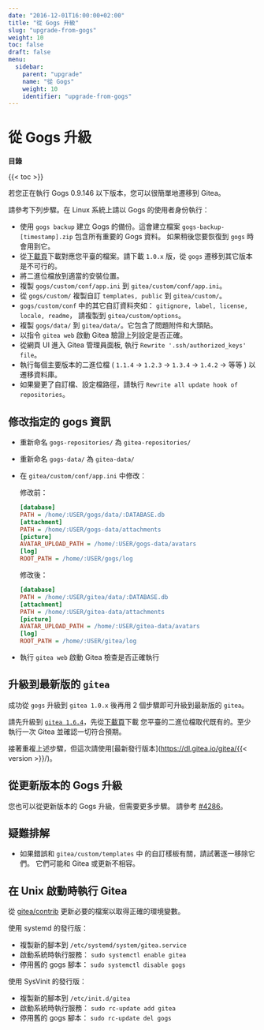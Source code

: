 ```yaml
---
date: "2016-12-01T16:00:00+02:00"
title: "從 Gogs 升級"
slug: "upgrade-from-gogs"
weight: 10
toc: false
draft: false
menu:
  sidebar:
    parent: "upgrade"
    name: "從 Gogs"
    weight: 10
    identifier: "upgrade-from-gogs"
---
```


# 從 Gogs 升級

**目錄**

{{< toc >}}

若您正在執行 Gogs 0.9.146 以下版本，您可以很簡單地遷移到 Gitea。

請參考下列步驟。在 Linux 系統上請以 Gogs 的使用者身份執行：

- 使用 `gogs backup` 建立 Gogs 的備份。這會建立檔案 `gogs-backup-[timestamp].zip` 包含所有重要的 Gogs 資料。
  如果稍後您要恢復到 `gogs` 時會用到它。
- 從[下載頁](https://dl.gitea.io/gitea/)下載對應您平臺的檔案。請下載 `1.0.x` 版，從 `gogs` 遷移到其它版本是不可行的。
- 將二進位檔放到適當的安裝位置。
- 複製 `gogs/custom/conf/app.ini` 到 `gitea/custom/conf/app.ini`。
- 從 `gogs/custom/` 複製自訂 `templates, public` 到 `gitea/custom/`。
- `gogs/custom/conf` 中的其它自訂資料夾如： `gitignore, label, license, locale, readme`，
  請複製到 `gitea/custom/options`。
- 複製 `gogs/data/` 到 `gitea/data/`。它包含了問題附件和大頭貼。
- 以指令 `gitea web` 啟動 Gitea 驗證上列設定是否正確。
- 從網頁 UI 進入 Gitea 管理員面板, 執行 `Rewrite '.ssh/authorized_keys' file`。
- 執行每個主要版本的二進位檔 ( `1.1.4` → `1.2.3` → `1.3.4` → `1.4.2` → 等等 ) 以遷移資料庫。
- 如果變更了自訂檔、設定檔路徑，請執行 `Rewrite all update hook of repositories`。

## 修改指定的 gogs 資訊

- 重新命名 `gogs-repositories/` 為 `gitea-repositories/`
- 重新命名 `gogs-data/` 為 `gitea-data/`
- 在 `gitea/custom/conf/app.ini` 中修改：

  修改前：

  ```ini
  [database]
  PATH = /home/:USER/gogs/data/:DATABASE.db
  [attachment]
  PATH = /home/:USER/gogs-data/attachments
  [picture]
  AVATAR_UPLOAD_PATH = /home/:USER/gogs-data/avatars
  [log]
  ROOT_PATH = /home/:USER/gogs/log
  ```

  修改後：

  ```ini
  [database]
  PATH = /home/:USER/gitea/data/:DATABASE.db
  [attachment]
  PATH = /home/:USER/gitea-data/attachments
  [picture]
  AVATAR_UPLOAD_PATH = /home/:USER/gitea-data/avatars
  [log]
  ROOT_PATH = /home/:USER/gitea/log
  ```

- 執行 `gitea web` 啟動 Gitea 檢查是否正確執行

## 升級到最新版的 `gitea`

成功從 `gogs` 升級到 `gitea 1.0.x` 後再用 2 個步驟即可升級到最新版的 `gitea`。

請先升級到 [`gitea 1.6.4`](https://dl.gitea.io/gitea/1.6.4/)，先從[下載頁](https://dl.gitea.io/gitea/1.6.4/)下載
您平臺的二進位檔取代既有的。至少執行一次 Gitea 並確認一切符合預期。

接著重複上述步驟，但這次請使用[最新發行版本](https://dl.gitea.io/gitea/{{< version >}}/)。

## 從更新版本的 Gogs 升級

您也可以從更新版本的 Gogs 升級，但需要更多步驟。
請參考 [#4286](https://github.com/go-gitea/gitea/issues/4286)。

## 疑難排解

- 如果錯誤和 `gitea/custom/templates` 中 的自訂樣板有關，請試著逐一移除它們。
  它們可能和 Gitea 或更新不相容。

## 在 Unix 啟動時執行 Gitea

從 [gitea/contrib](https://github.com/go-gitea/gitea/tree/master/contrib) 更新必要的檔案以取得正確的環境變數。

使用 systemd 的發行版：

- 複製新的腳本到 `/etc/systemd/system/gitea.service`
- 啟動系統時執行服務： `sudo systemctl enable gitea`
- 停用舊的 gogs 腳本： `sudo systemctl disable gogs`

使用 SysVinit 的發行版：

- 複製新的腳本到 `/etc/init.d/gitea`
- 啟動系統時執行服務： `sudo rc-update add gitea`
- 停用舊的 gogs 腳本： `sudo rc-update del gogs`
